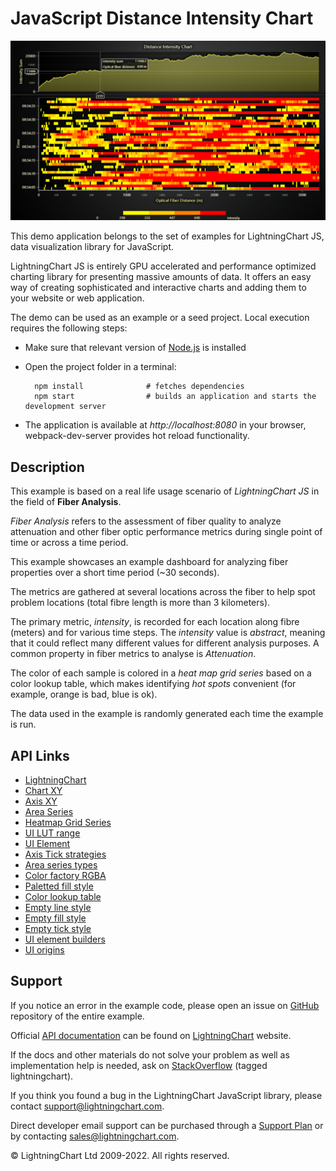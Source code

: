 # JavaScript Distance Intensity Chart

![JavaScript Distance Intensity Chart](dashboardWaterfall-darkGold.png)

This demo application belongs to the set of examples for LightningChart JS, data visualization library for JavaScript.

LightningChart JS is entirely GPU accelerated and performance optimized charting library for presenting massive amounts of data. It offers an easy way of creating sophisticated and interactive charts and adding them to your website or web application.

The demo can be used as an example or a seed project. Local execution requires the following steps:

-   Make sure that relevant version of [Node.js](https://nodejs.org/en/download/) is installed
-   Open the project folder in a terminal:

          npm install              # fetches dependencies
          npm start                # builds an application and starts the development server

-   The application is available at _http://localhost:8080_ in your browser, webpack-dev-server provides hot reload functionality.


## Description

This example is based on a real life usage scenario of _LightningChart JS_ in the field of **Fiber Analysis**.

_Fiber Analysis_ refers to the assessment of fiber quality to analyze attenuation and other fiber optic performance metrics during single point of time or across a time period.

This example showcases an example dashboard for analyzing fiber properties over a short time period (~30 seconds).

The metrics are gathered at several locations across the fiber to help spot problem locations (total fibre length is more than 3 kilometers).

The primary metric, _intensity_, is recorded for each location along fibre (meters) and for various time steps. The _intensity_ value is _abstract_, meaning that it could reflect many different values for different analysis purposes. A common property in fiber metrics to analyse is _Attenuation_.

The color of each sample is colored in a _heat map grid series_ based on a color lookup table, which makes identifying _hot spots_ convenient (for example, orange is bad, blue is ok).

The data used in the example is randomly generated each time the example is run.


## API Links

* [LightningChart]
* [Chart XY]
* [Axis XY]
* [Area Series]
* [Heatmap Grid Series]
* [UI LUT range]
* [UI Element]
* [Axis Tick strategies]
* [Area series types]
* [Color factory RGBA]
* [Paletted fill style]
* [Color lookup table]
* [Empty line style]
* [Empty fill style]
* [Empty tick style]
* [UI element builders]
* [UI origins]


## Support

If you notice an error in the example code, please open an issue on [GitHub][0] repository of the entire example.

Official [API documentation][1] can be found on [LightningChart][2] website.

If the docs and other materials do not solve your problem as well as implementation help is needed, ask on [StackOverflow][3] (tagged lightningchart).

If you think you found a bug in the LightningChart JavaScript library, please contact support@lightningchart.com.

Direct developer email support can be purchased through a [Support Plan][4] or by contacting sales@lightningchart.com.

[0]: https://github.com/Arction/
[1]: https://lightningchart.com/lightningchart-js-api-documentation/
[2]: https://lightningchart.com
[3]: https://stackoverflow.com/questions/tagged/lightningchart
[4]: https://lightningchart.com/support-services/

© LightningChart Ltd 2009-2022. All rights reserved.


[LightningChart]: https://lightningchart.com/lightningchart-js-api-documentation/v4.1.0/functions/lightningChart-1.html
[Chart XY]: https://lightningchart.com/lightningchart-js-api-documentation/v4.1.0/classes/ChartXY.html
[Axis XY]: https://lightningchart.com/lightningchart-js-api-documentation/v4.1.0/classes/Axis.html
[Area Series]: https://lightningchart.com/lightningchart-js-api-documentation/v4.1.0/classes/AreaSeriesPositive.html
[Heatmap Grid Series]: https://lightningchart.com/lightningchart-js-api-documentation/v4.1.0/classes/HeatmapGridSeriesIntensityValues.html
[UI LUT range]: https://lightningchart.com/lightningchart-js-api-documentation/v4.1.0/interfaces/UILUTRange.html
[UI Element]: https://lightningchart.com/lightningchart-js-api-documentation/v4.1.0/interfaces/UIElement.html
[Axis Tick strategies]: https://lightningchart.com/lightningchart-js-api-documentation/v4.1.0/variables/AxisTickStrategies.html
[Area series types]: https://lightningchart.com/lightningchart-js-api-documentation/v4.1.0/AreaSeriesTypes.html
[Color factory RGBA]: https://lightningchart.com/lightningchart-js-api-documentation/v4.1.0/functions/ColorRGBA.html
[Paletted fill style]: https://lightningchart.com/lightningchart-js-api-documentation/v4.1.0/classes/PalettedFill.html
[Color lookup table]: https://lightningchart.com/lightningchart-js-api-documentation/v4.1.0/classes/LUT.html
[Empty line style]: https://lightningchart.com/lightningchart-js-api-documentation/v4.1.0/variables/emptyLine.html
[Empty fill style]: https://lightningchart.com/lightningchart-js-api-documentation/v4.1.0/variables/emptyFill-1.html
[Empty tick style]: https://lightningchart.com/lightningchart-js-api-documentation/v4.1.0/variables/emptyTick.html
[UI element builders]: https://lightningchart.com/lightningchart-js-api-documentation/v4.1.0/variables/UIElementBuilders.html
[UI origins]: https://lightningchart.com/lightningchart-js-api-documentation/v4.1.0/variables/UIOrigins.html

